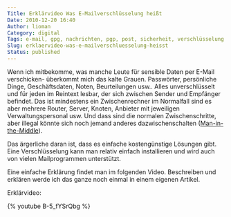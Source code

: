 ```yaml
---
Title: Erklärvideo Was E-Mailverschlüsselung heißt
Date: 2010-12-20 16:40
Author: lioman
Category: digital
Tags: e-mail, gpg, nachrichten, pgp, post, sicherheit, verschlüsselung
Slug: erklaervideo-was-e-mailverschluesselung-heisst
Status: published
---
```


Wenn ich mitbekomme, was manche Leute für sensible Daten per E-Mail
verschicken- überkommt mich das kalte Grauen. Passwörter, persönliche
Dinge, Geschäftsdaten, Noten, Beurteilungen usw.. Alles unverschlüsselt
und für jeden im Reintext lesbar, der sich zwischen Sender und Empfänger
befindet. Das ist mindestens ein Zwischenrechner im Normalfall sind es
aber mehrere Router, Server, Knoten, Anbieter mit jeweiligen
Verwaltungspersonal usw. Und dass sind die normalen Zwischenschritte,
aber illegal könnte sich noch jemand anderes dazwischenschalten
([Man-in-the-Middle](http://de.wikipedia.org/wiki/Man-in-the-middle-Angriff)).

Das ärgerliche daran ist, dass es einfache kostengünstige Lösungen gibt.
Eine Verschlüsselung kann man relativ einfach installieren und wird auch
von vielen Mailprogrammen unterstützt.

Eine einfache Erklärung findet man im folgenden Video. Beschreiben und
erklären werde ich das ganze noch einmal in einem eigenen Artikel.

Erklärvideo:

{% youtube B-5_fYSrQbg %}
